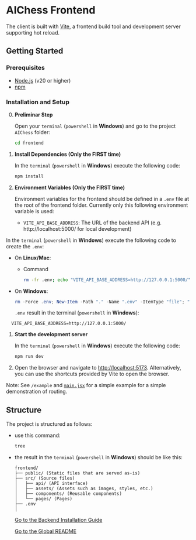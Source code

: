 # AIChess Frontend

The client is built with [Vite](https://vitejs.dev/), a frontend build tool and development server supporting hot reload.

## Getting Started

### Prerequisites

- [Node.js](https://nodejs.org/) (v20 or higher)
- [npm](https://www.npmjs.com/)

### Installation and Setup

0. **Preliminar Step**

   Open your `terminal` (`powershell` in **Windows**) and go to the project `AIChess` folder:

   ```bash
   cd frontend
   ```
1. **Install Dependencies (Only the FIRST time)**

   In the `terminal` (`powershell` in **Windows**) execute the following code:

   ```bash
   npm install
   ```
2. **Environment Variables (Only the FIRST time)**

   Environment variables for the frontend should be defined in a `.env` file at the root of the frontend folder. Currently only this following environment variable is used:

   - `VITE_API_BASE_ADDRESS`: The URL of the backend API (e.g. http://localhost:5000/ for local development)

  In the `terminal` (`powershell` in **Windows**) execute the following code to create the `.env`:

- On **Linux/Mac**:

  - Command
    ```bash
    rm -fr .env; echo "VITE_API_BASE_ADDRESS=http://127.0.0.1:5000/" >> .env; cat .env
    ```
- On **Windows**:

  ```powershell
  rm -Force .env; New-Item -Path "." -Name ".env" -ItemType "file"; "VITE_API_BASE_ADDRESS=http://127.0.0.1:5000/" | Out-File -FilePath .env; cat .env
  ```

  `.env` result in the terminal (`powershell` in **Windows**):

```plain
  VITE_API_BASE_ADDRESS=http://127.0.0.1:5000/
```

1. **Start the development server**
   
   In the `terminal` (`powershell` in **Windows**) execute the following code:

   ```bash
   npm run dev
   ```
2. Open the browser and navigate to [http://localhost:5173](http://localhost:5173). Alternatively, you can use the shortcuts provided by Vite to open the browser.

Note: See `/example` and [`main.jsx`](src/main.jsx) for a simple example for a simple demonstration of routing.

## Structure

The project is structured as follows:

- use this command:
  ```bash
  tree
  ```
- the result in the `terminal` (`powershell` in **Windows**) should be like this:
  ```plain
  frontend/
  ├── public/ (Static files that are served as-is)
  ├── src/ (Source files)
  │   ├── api/ (API interface)
  │   ├── assets/ (Assets such as images, styles, etc.)
  │   ├── components/ (Reusable components)
  │   └── pages/ (Pages)  
  ├── .env
  │ 
  ```

  [Go to the Backend Installation Guide](./../backend/README.md)

  [Go to the Global README](./../README.md)
